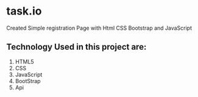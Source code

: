 # task.io
Created Simple registration Page with Html CSS Bootstrap and JavaScript
## Technology Used in this project are:
1. HTML5
2. CSS
3. JavaScript
4. BootStrap
5. Api
